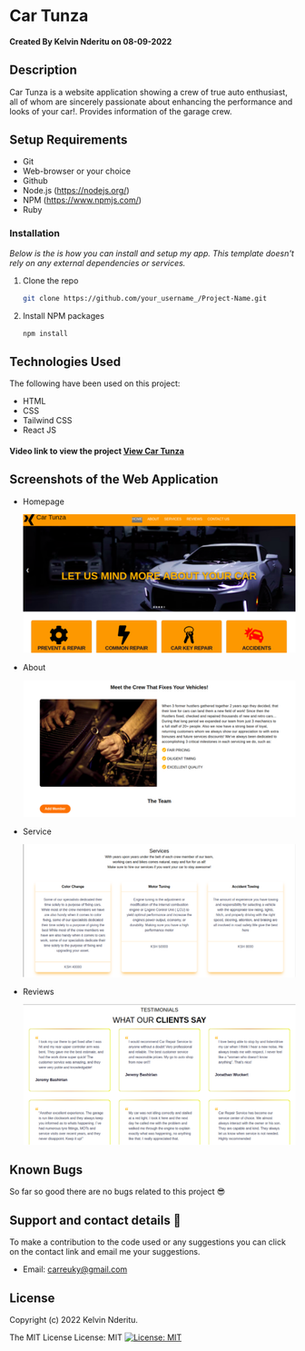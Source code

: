 # Car Tunza

#### Created By Kelvin Nderitu on 08-09-2022

## Description

Car Tunza is a website application showing a crew of true auto enthusiast, all of whom are sincerely passionate about enhancing the performance and looks of your car!. Provides information of the garage crew.

## Setup Requirements

- Git
- Web-browser or your choice
- Github
- Node.js (https://nodejs.org/)
- NPM (https://www.npmjs.com/)
- Ruby 

### Installation

_Below is the is how you can install and setup my app. This template doesn't rely on any external dependencies or services._

1. Clone the repo
   ```sh
   git clone https://github.com/your_username_/Project-Name.git
   ```
2. Install NPM packages
   ```sh
   npm install
   ```

<!-- USAGE EXAMPLES -->

## Technologies Used

The following have been used on this project:

- HTML
- CSS
- Tailwind CSS
- React JS

#### Video link to view the project <a href="https://drive.google.com/file/d/1LGem62hwxZxwGbvzhkbdNgb_6cAf8Oqa/view?usp=sharing">View Car Tunza </a>

## Screenshots of the Web Application

- Homepage

  <img src="./public/images/home.png" alt="screenshot" />

- About

  <img src="./public/images/about.png" alt="screenshot" />

- Service

  <img src="./public/images/services.png" alt="screenshot" />

- Reviews

  <img src="./public/images/testimonials.png" alt="screenshot" />



## Known Bugs

So far so good there are no bugs related to this project 😎

## Support and contact details 🙂

To make a contribution to the code used or any suggestions you can click on the contact link and email me your suggestions.

- Email: carreuky@gmail.com

## License

Copyright (c) 2022 Kelvin Nderitu.

The MIT License
License: MIT
[![License: MIT](https://img.shields.io/badge/License-MIT-yellow.svg)](https://opensource.org/licenses/MIT)
